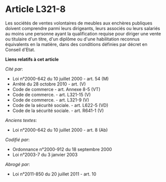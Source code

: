 # Article L321-8

Les sociétés de ventes volontaires de meubles aux enchères publiques doivent comprendre parmi leurs dirigeants, leurs
associés ou leurs salariés au moins une personne ayant la qualification requise pour diriger une vente ou titulaire d'un
titre, d'un diplôme ou d'une habilitation reconnus équivalents en la matière, dans des conditions définies par décret en
Conseil d'Etat.

**Liens relatifs à cet article**

_Cité par_:

  - Loi n°2000-642 du 10 juillet 2000 - art. 54 (M)
  - Arrêté du 28 octobre 2010 - art. (V)
  - Code de commerce - art. Annexe 8-5 (VT)
  - Code de commerce. - art. L321-15 (V)
  - Code de commerce. - art. L321-9 (V)
  - Code de la sécurité sociale. - art. L622-5 (VD)
  - Code de la sécurité sociale. - art. R641-1 (V)

_Anciens textes_:

  - Loi n°2000-642 du 10 juillet 2000 - art. 8 (Ab)

_Codifié par_:

  - Ordonnance n°2000-912 du 18 septembre 2000
  - Loi n°2003-7 du 3 janvier 2003

_Abrogé par_:

  - Loi n°2011-850 du 20 juillet 2011 - art. 10
